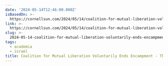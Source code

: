 ```yaml
---
date: '2024-05-14T12:46:00.000Z'
isBasedOn: >-
  https://cornellsun.com/2024/05/14/coalition-for-mutual-liberation-voluntarily-ends-encampment/
link: >-
  https://cornellsun.com/2024/05/14/coalition-for-mutual-liberation-voluntarily-ends-encampment/
slug: >-
  2024-05-14-coalition-for-mutual-liberation-voluntarily-ends-encampment-the-cornell-d
tags:
  - academia
  - israel
title: Coalition for Mutual Liberation Voluntarily Ends Encampment - The Cornell D
---
```

 
